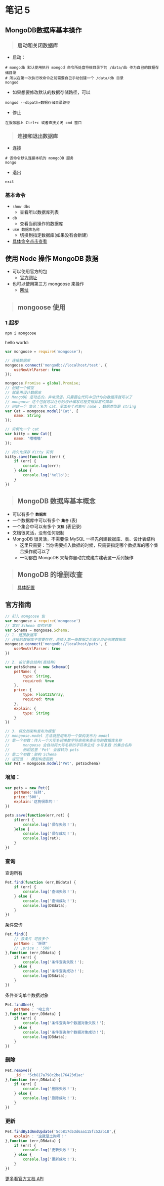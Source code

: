 # 笔记 5
## MongoDB数据库基本操作
> ### 启动和关闭数据库
- 启动：
```shell
# mongodb 默认使用执行 mongod 命令所处盘符根目录下的 /data/db 作为自己的数据存储目录
# 所以在第一次执行改命令之前需要自己手动创建一个 /data/db 目录
mongod
```
- 如果想要修改默认的数据存储路径，可以
```shell
mongod --dbpath=数据存储目录路径
```
- 停止
```shell
在服务器上 Ctrl+c 或者直接关闭 cmd 窗口
```
> ### 连接和退出数据库
- 连接
```shell
# 该命令默认连接本机的 mongoDB 服务
mongo
```
- 退出
```shell
exit
```

### 基本命令
- `show dbs `
  + 查看所以数据库列表
- `db`
  + 查看当前操作的数据库
- `use 数据库名称`
  + 切换到指定数据库(如果没有会新建)
- [具体命令点击查看](http://www.runoob.com/mongodb/mongodb-create-database.html)

## 使用 Node 操作 MongoDB 数据
- 可以使用官方的包
  + [官方网址](https://github.com/mongodb/node-mongodb-native)
- 也可以使用第三方 mongoose 来操作
  + [网址](https://mongoosejs.com/)

> ## mongoose 使用
### 1.起步
```
npm i mongoose
```
hello world:
```javascript
var mongoose = require('mongoose');

// 连接数据库
mongoose.connect('mongodb://localhost/test', {
    useNewUrlParser: true
});

mongoose.Promise = global.Promise;
// 创建一个模型
// 就是再设计数据库
// MongoDB 是动态的，非常灵活，只需要在代码中设计你的数据库就可以了
// mongoose 这个包就可以让你的设计编写过程变得非常的简单
// 创建一个 集合：名为 cat，里面有个对象叫 name ，数据类型是 string
var Cat = mongoose.model('Cat', {
    name: String
});

// 实例化一个 cat
var kitty = new Cat({
    name: '喵喵喵'
});

// 持久化保存 Kitty 实例
kitty.save(function (err) {
    if (err) {
        console.log(err);
    } else {
        console.log('hello');
    }
})
```
> ## MongoDB 数据库基本概念
- 可以有多个 **`数据库`** 
- 一个数据库中可以有多个 **`集合`** (表)
- 一个集合中可以有多个 **`文档`** (表记录)
- 文档很灵活，没有任何限制
- MongoDB 很灵活，不需要像 MySQL 一样先创建数据库、表、设计表结构
  + 这里只需要：当你需要插入数据的时候，只需要指定哪个数据库的哪个集合操作就可以了
  + 一切都由 MongoDB 来帮你自动完成建库建表这一系列操作

> ## MongoDB 的增删改查

> [具体配置](https://mongoosejs.com/docs/guide.html)

## 官方指南
```javascript
// 引入 mongoose 包
var mongoose = require('mongoose')
// 拿到 Schema 架构对象
var Schema = mongoose.Schema;
// 1. 连接数据库
// 连接的数据库不需要存在，再插入第一条数据之后就会自动创建数据库
mongoose.connect('mongodb://localhost/pets', {
    useNewUrlParser: true
})

// 2. 设计集合结构(表结构)
var petsSchema = new Schema({
    petName: {
        type: String,
        required: true
    },
    price: {
        type: Float32Array,
        required: true
    },
    explain: {
        type: String
    }
})

// 3. 将文档架构发布为模型
// mongoose.model 方法就是用来将一个架构发布为 model
// 第一个参数：传入一个大写名词单数字符串用来表示你的数据库名称
//      mongoose 会自动将大写名称的字符串生成 小写复数 的集合名称
//      例如这里 'Pet' 会被转为 pets
// 第二个参数：架构 Schema
// 返回值 ： 模型构造函数
var Pet = mongoose.model('Pet', petsSchema)
```
### 增加：
```javascript
var pets = new Pet({
    petName:'旺财',
    price:'500',
    explain:'这狗很乖的！'
})

pets.save(function(err,ret) {
    if(err) {
        console.log('保存失败！');
    }else {
        console.log('保存成功！');
        console.log(ret);
    }
})
```
### 查询
查询所有
```javascript
Pet.find(function (err,DBdata) {
    if (err) {
        console.log('查询失败！');
    } else {
        console.log('查询成功！');
        console.log(DBdata);
    }
})
```
条件查询
```javascript
Pet.find({
    // 放条件 可放多个
    petName : '旺财'
    // ,price : '500'
},function (err,DBdata) {
    if (err) {
        console.log('条件查询失败！');
    } else {
        console.log('条件查询成功！');
        console.log(DBdata);
    }
})
```
条件查询单个数据对象
```javascript
Pet.findOne({
    petName : '哈士奇'
},function (err,DBdata) {
    if (err) {
        console.log('条件查询单个数据对象失败！');
    } else {
        console.log('条件查询单个数据对象成功！');
        console.log(DBdata);
    }
})
```
### 删除
```javascript
Pet.remove({
    _id : '5cb817a798c2be176423d1ac'
},function (err,DBdata) {
    if (err) {
        console.log('删除失败！');
    } else {
        console.log('删除成功！');
    }
})
```
### 更新
```javascript
Pet.findByIdAndUpdate('5cb817d53d6aa115fc52ab18',{
    explain : '这就是土狗啊！'
},function (err,DBdata) {
    if (err) {
        console.log('更新失败！');
    } else {
        console.log('更新成功！');
    }
})
```
[更多看官方文档 API](https://mongoosejs.com/docs/api.html#model_Model.find)





























